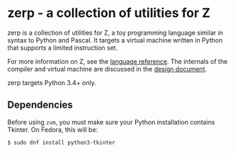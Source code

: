# zerp - a collection of utilities for Z

zerp is a collection of utilities for Z, a toy programming language similar in
syntax to Python and Pascal. It targets a virtual machine written in Python
that supports a limited instruction set.

For more information on Z, see the [language reference](docs/Z.md). The internals of
the compiler and virtual machine are discussed in the [design document](docs/DESIGN.md).

zerp targets Python 3.4+ only.

## Dependencies

Before using `zvm`, you must make sure your Python installation contains Tkinter. On Fedora,
this will be:

```
$ sudo dnf install python3-tkinter
```

